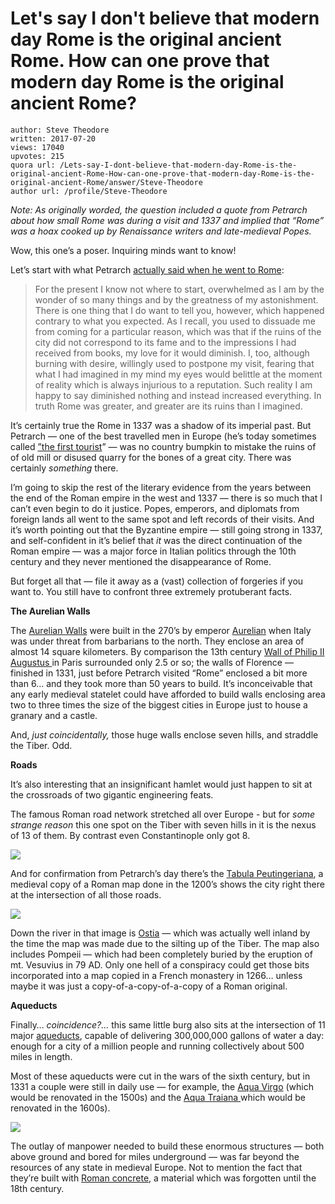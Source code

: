 # Let's say I don't believe that modern day Rome is the original ancient Rome. How can one prove that modern day Rome is the original ancient Rome?

	author: Steve Theodore
	written: 2017-07-20
	views: 17040
	upvotes: 215
	quora url: /Lets-say-I-dont-believe-that-modern-day-Rome-is-the-original-ancient-Rome-How-can-one-prove-that-modern-day-Rome-is-the-original-ancient-Rome/answer/Steve-Theodore
	author url: /profile/Steve-Theodore


_Note: As originally worded, the question included a quote from Petrarch about how small Rome was during a visit and 1337 and implied that “Rome” was a hoax cooked up by Renaissance writers and late-medieval Popes._ 

Wow, this one’s a poser. Inquiring minds want to know!

Let’s start with what Petrarch [actually said when he went to Rome](http://www2.idehist.uu.se/distans/ilmh/Ren/ren-pet-letter-rome.htm):

> For the present I know not where to start, overwhelmed as I am by the wonder of so many things and by the greatness of my astonishment. There is one thing that I do want to tell you, however, which happened contrary to what you expected. As I recall, you used to dissuade me from coming for a particular reason, which was that if the ruins of the city did not correspond to its fame and to the impressions I had received from books, my love for it would diminish. I, too, although burning with desire, willingly used to postpone my visit, fearing that what I had imagined in my mind my eyes would belittle at the moment of reality which is always injurious to a reputation. Such reality I am happy to say diminished nothing and instead increased everything. In truth Rome was greater, and greater are its ruins than I imagined.

It’s certainly true the Rome in 1337 was a shadow of its imperial past. But Petrarch — one of the best travelled men in Europe (he’s today sometimes called [”the first tourist](https://www.poets.org/poetsorg/poet/petrarch)” — was no country bumpkin to mistake the ruins of of old mill or disused quarry for the bones of a great city. There was certainly _something_  there.

I’m going to skip the rest of the literary evidence from the years between the end of the Roman empire in the west and 1337 — there is so much that I can’t even begin to do it justice. Popes, emperors, and diplomats from foreign lands all went to the same spot and left records of their visits. And it’s worth pointing out that the Byzantine empire — still going strong in 1337, and self-confident in it’s belief that _it_  was the direct continuation of the Roman empire — was a major force in Italian politics through the 10th century and they never mentioned the disappearance of Rome.

But forget all that — file it away as a (vast) collection of forgeries if you want to. You still have to confront three extremely protuberant facts.

__The Aurelian Walls__ 

The [Aurelian Walls](https://en.wikipedia.org/wiki/Aurelian_Walls) were built in the 270’s by emperor [Aurelian](https://en.wikipedia.org/wiki/Aurelian) when Italy was under threat from barbarians to the north. They enclose an area of almost 14 square kilometers. By comparison the 13th century [Wall of Philip II Augustus ](https://en.wikipedia.org/wiki/Wall_of_Philip_II_Augustus)in Paris surrounded only 2.5 or so; the walls of Florence — finished in 1331, just before Petrarch visited “Rome” enclosed a bit more than 6… and they took more than 50 years to build. It’s inconceivable that any early medieval statelet could have afforded to build walls enclosing area two to three times the size of the biggest cities in Europe just to house a granary and a castle.

And, _just coincidentally,_ those huge walls enclose seven hills, and straddle the Tiber. Odd.

__Roads__ 

It’s also interesting that an insignificant hamlet would just happen to sit at the crossroads of two gigantic engineering feats.

The famous Roman road network stretched all over Europe - but for _some strange reason_  this one spot on the Tiber with seven hills in it is the nexus of 13 of them. By contrast even Constantinople only got 8.

![](https://qph.fs.quoracdn.net/main-qimg-f5f06a1b419eabbdf2be91f237fd1544)

And for confirmation from Petrarch’s day there’s the [Tabula Peutingeriana](https://en.wikipedia.org/wiki/Tabula_Peutingeriana), a medieval copy of a Roman map done in the 1200’s shows the city right there at the intersection of all those roads.

![](https://qph.fs.quoracdn.net/main-qimg-e3aa4db88cd3b2bc436627e05da0f239-c)

Down the river in that image is [Ostia](https://en.wikipedia.org/wiki/Ostia_Antica) — which was actually well inland by the time the map was made due to the silting up of the Tiber. The map also includes Pompeii — which had been completely buried by the eruption of mt. Vesuvius in 79 AD. Only one hell of a conspiracy could get those bits incorporated into a map copied in a French monastery in 1266… unless maybe it was just a copy-of-a-copy-of-a-copy of a Roman original.

__Aqueducts__ 

Finally… _coincidence?…_ this same little burg also sits at the intersection of 11 major [aqueducts](http://www.ancient.eu/aqueduct/), capable of delivering 300,000,000 gallons of water a day: enough for a city of a million people and running collectively about 500 miles in length.

Most of these aqueducts were cut in the wars of the sixth century, but in 1331 a couple were still in daily use — for example, the [Aqua Virgo](https://en.wikipedia.org/wiki/Aqua_Virgo) (which would be renovated in the 1500s) and the [Aqua Traiana ](https://en.wikipedia.org/wiki/Aqua_Traiana#Distribution_of_Aqua_Traiana_within_Rome)which would be renovated in the 1600s).

![](https://qph.fs.quoracdn.net/main-qimg-0b9f54a97aa3d2e1cfebbd3398b976a1)

The outlay of manpower needed to build these enormous structures — both above ground and bored for miles underground — was far beyond the resources of any state in medieval Europe. Not to mention the fact that they’re built with [Roman concrete,](https://en.wikipedia.org/wiki/Roman_concrete) a material which was forgotten until the 18th century.

